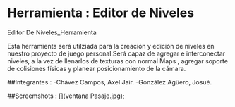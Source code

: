 # Herramienta : Editor de Niveles 

Editor De Niveles_Herramienta

Esta herramienta será utilziada para la creación y edición de niveles en nuestro proyecto de juego personal.Será capaz de agregar e interconectar niveles, a la vez de llenarlos de texturas con normal Maps , agregar soporte de colisiones físicas y planear posicionamiento de la cámara.

##Integrantes :
-Chávez Campos, Axel Jair.
-González Agüero, Josué.



##Screemshots : 
[](ventana Pasaje.jpg);


